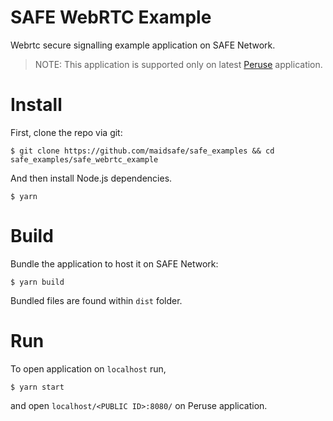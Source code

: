 # SAFE WebRTC Example
Webrtc secure signalling example application on SAFE Network.

> NOTE: This application is supported only on latest [Peruse](https://github.com/joshuef/peruse/releases/) application.
# Install

First, clone the repo via git:
```
$ git clone https://github.com/maidsafe/safe_examples && cd safe_examples/safe_webrtc_example
```

And then install Node.js dependencies.

```
$ yarn
```

# Build

Bundle the application to host it on SAFE Network:
```
$ yarn build
```

Bundled files are found within `dist` folder.


# Run

To open application on `localhost` run,
```
$ yarn start
```
and open `localhost/<PUBLIC ID>:8080/` on Peruse application.
